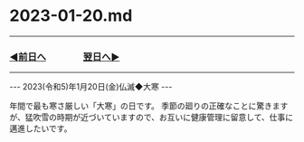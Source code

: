 # 2023-01-20.md

---
### [◀️前日へ](https://github.com/yuasys/chatty-journal/blob/main/2023/01/2023-01-20.md)&emsp;&emsp;&emsp;&emsp;[翌日へ▶️](https://github.com/yuasys/chatty-journal/blob/main/2023/01/2023-01-22.md)

---

--- 2023(令和5)年1月20日(金)仏滅◆大寒 ---

年間で最も寒さ厳しい「大寒」の日です。
季節の廻りの正確なことに驚きますが、猛吹雪の時期が近づいていますので、お互いに健康管理に留意して、仕事に邁進したいです。
